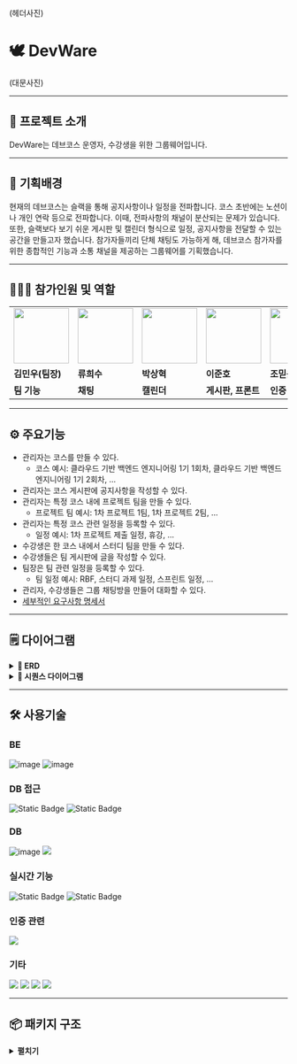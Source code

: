 (헤더사진)
# 🕊️ DevWare
(대문사진)

---

## 👋 프로젝트 소개
DevWare는 데브코스 운영자, 수강생을 위한 그룹웨어입니다.

---

## 🤷‍ 기획배경
현재의 데브코스는 슬랙을 통해 공지사항이나 일정을 전파합니다. 코스 초반에는 노션이나 개인 연락 등으로 전파합니다. 이때, 전파사항의 채널이 분산되는 문제가 있습니다. 또한, 슬랙보다 보기 쉬운 게시판 및 캘린더 형식으로 일정, 공지사항을 전달할 수 있는 공간을 만들고자 했습니다. 참가자들끼리 단체 채팅도 가능하게 해, 데브코스 참가자를 위한 종합적인 기능과 소통 채널을 제공하는 그룹웨어를 기획했습니다.

---

## 🧑‍🤝‍🧑 참가인원 및 역할

<table>
  <tr>
    <td>
        <a href="https://github.com/power-minu">
            <img src="https://avatars.githubusercontent.com/power-minu?v=4" width="100px" />
        </a>
    </td>
    <td>
        <a href="https://github.com/hs201016">
            <img src="https://avatars.githubusercontent.com/hs201016?v=4" width="100px" />
        </a>
    </td>
    <td>
        <a href="https://github.com/sangcci">
            <img src="https://avatars.githubusercontent.com/sangcci?v=4" width="100px" />
        </a>
    </td>
    <td>
        <a href="https://github.com/rinklove">
            <img src="https://avatars.githubusercontent.com/rinklove?v=4" width="100px" />
        </a>
    </td>
    <td>
        <a href="https://github.com/jmd5314">
            <img src="https://avatars.githubusercontent.com/jmd5314?v=4" width="100px" />
        </a>
    </td>
  </tr>
  <tr>
    <td><b>김민우(팀장)</b></td>
    <td><b>류희수</b></td>
    <td><b>박상혁</b></td>
    <td><b>이준호</b></td>
    <td><b>조믿음</b></td>
  </tr>
  <tr>
    <td><b>팀 기능</b></td>
    <td><b>채팅</b></td>
    <td><b>캘린더</b></td>
    <td><b>게시판, 프론트</b></td>
    <td><b>인증</b></td>
  </tr>
</table>

---

## ⚙️ 주요기능
- 관리자는 코스를 만들 수 있다.
    - 코스 예시: 클라우드 기반 백엔드 엔지니어링 1기 1회차, 클라우드 기반 백엔드 엔지니어링 1기 2회차, ...
- 관리자는 코스 게시판에 공지사항을 작성할 수 있다.
- 관리자는 특정 코스 내에 프로젝트 팀을 만들 수 있다.
    - 프로젝트 팀 예시: 1차 프로젝트 1팀, 1차 프로젝트 2팀, …
- 관리자는 특정 코스 관련 일정을 등록할 수 있다.
    - 일정 예시: 1차 프로젝트 제출 일정, 휴강, …
- 수강생은 한 코스 내에서 스터디 팀을 만들 수 있다.
- 수강생들은 팀 게시판에 글을 작성할 수 있다.
- 팀장은 팀 관련 일정을 등록할 수 있다.
    - 팀 일정 예시: RBF, 스터디 과제 일정, 스프린트 일정, …
- 관리자, 수강생들은 그룹 채팅방을 만들어 대화할 수 있다.
- <a href="https://www.notion.so/12ac41ac4b4e4cbb841e65a1c830318e?pvs=4">세부적인 요구사항 명세서</a>

---

## 🗒️ 다이어그램

<details>
  <summary><b>💽 ERD</b></summary>

  ![groupware](https://github.com/user-attachments/assets/1562fa47-01cc-4e76-93d8-8ca3a72d6f98)

</details>

<details>
  <summary><b>🔀 시퀀스 다이어그램</b></summary>

<a href="https://www.notion.so/c6647ebf7df34925b6672973e0a7f69c?pvs=4">시퀀스 다이어그램</a>

</details>

---

## 🛠️ 사용기술

### BE
![image](https://img.shields.io/badge/Kotlin-7F52FF?style=flat-square&logo=kotlin&logoColor=white)
![image](https://img.shields.io/badge/Spring_Boot-F2F4F9?style=flat-square&logo=spring-boot)

### DB 접근
![Static Badge](https://img.shields.io/badge/Spring_data_JPA-lightgreen)
![Static Badge](https://img.shields.io/badge/QueryDsl-black)

### DB
![image](https://img.shields.io/badge/MySQL-005C84?style=flat-square&logo=mysql&logoColor=white)
<img src="https://img.shields.io/badge/Redis-DC382D?style=flat-square&logo=Redis&logoColor=white">

### 실시간 기능
![Static Badge](https://img.shields.io/badge/websocket-ff9900)
![Static Badge](https://img.shields.io/badge/stomp-black)

### 인증 관련
<img src="https://img.shields.io/badge/Spring Security-6DB33F?style=flat-square&logo=Spring Security&logoColor=white">

### 기타
<img src="https://img.shields.io/badge/Notion-000000?style=flat-square&logo=notion&logoColor=white"> <img src="https://img.shields.io/badge/Slack-4A154B?style=flat-square&logo=slack&logoColor=white"> <img src="https://img.shields.io/badge/IntelliJ IDEA-4A154B?style=flat-square&logo=intellijidea&logoColor=white"> <img src="https://img.shields.io/badge/Swagger-0?style=flat-square&logo=Swagger&logoColor=white&color=%2385EA2D">

---

## 📦 패키지 구조

<details>
  <summary><b>펼치기</b></summary>

```
📦NBE1_3_Team01
 ┗ 📂src
   ┣ 📂main
   ┃ ┣ 📂java
   ┃ ┃ ┗ 📂org
   ┃ ┃   ┗ 📂team1
   ┃ ┃     ┗ 📂nbe1_3_team01
   ┃ ┃       ┣ 📂domain
   ┃ ┃       ┃ ┣ 📂attendance
   ┃ ┃       ┃ ┃ ┣ 📂controller
   ┃ ┃       ┃ ┃ ┃ ┗ 📂response
   ┃ ┃       ┃ ┃ ┣ 📂entity
   ┃ ┃       ┃ ┃ ┣ 📂repository
   ┃ ┃       ┃ ┃ ┗ 📂service
   ┃ ┃       ┃ ┃   ┣ 📂dto
   ┃ ┃       ┃ ┃   ┣ 📂port
   ┃ ┃       ┃ ┃   ┗ 📂response
   ┃ ┃       ┃ ┣ 📂board
   ┃ ┃       ┃ ┃ ┣ 📂comment
   ┃ ┃       ┃ ┃ ┃ ┣ 📂controller
   ┃ ┃       ┃ ┃ ┃ ┃ ┗ 📂dto
   ┃ ┃       ┃ ┃ ┃ ┣ 📂repository
   ┃ ┃       ┃ ┃ ┃ ┗ 📂service
   ┃ ┃       ┃ ┃ ┃   ┣ 📂response
   ┃ ┃       ┃ ┃ ┃   ┗ 📂valid
   ┃ ┃       ┃ ┃ ┣ 📂constants
   ┃ ┃       ┃ ┃ ┣ 📂controller
   ┃ ┃       ┃ ┃ ┃ ┗ 📂dto
   ┃ ┃       ┃ ┃ ┣ 📂entity
   ┃ ┃       ┃ ┃ ┣ 📂exception
   ┃ ┃       ┃ ┃ ┣ 📂repository
   ┃ ┃       ┃ ┃ ┗ 📂service
   ┃ ┃       ┃ ┃   ┣ 📂converter
   ┃ ┃       ┃ ┃   ┣ 📂response
   ┃ ┃       ┃ ┃   ┗ 📂valid
   ┃ ┃       ┃ ┣ 📂calendar
   ┃ ┃       ┃ ┃ ┣ 📂application
   ┃ ┃       ┃ ┃ ┃ ┣ 📂port
   ┃ ┃       ┃ ┃ ┃ ┗ 📂response
   ┃ ┃       ┃ ┃ ┣ 📂controller
   ┃ ┃       ┃ ┃ ┃ ┗ 📂dto
   ┃ ┃       ┃ ┃ ┗ 📂entity
   ┃ ┃       ┃ ┣ 📂chat
   ┃ ┃       ┃ ┃ ┣ 📂controller
   ┃ ┃       ┃ ┃ ┃ ┗ 📂request
   ┃ ┃       ┃ ┃ ┣ 📂entity
   ┃ ┃       ┃ ┃ ┣ 📂repository
   ┃ ┃       ┃ ┃ ┗ 📂service
   ┃ ┃       ┃ ┃   ┗ 📂response
   ┃ ┃       ┃ ┣ 📂group
   ┃ ┃       ┃ ┃ ┣ 📂controller
   ┃ ┃       ┃ ┃ ┃ ┗ 📂request
   ┃ ┃       ┃ ┃ ┣ 📂entity
   ┃ ┃       ┃ ┃ ┣ 📂repository
   ┃ ┃       ┃ ┃ ┗ 📂service
   ┃ ┃       ┃ ┃   ┣ 📂response
   ┃ ┃       ┃ ┃   ┗ 📂validator
   ┃ ┃       ┃ ┗ 📂user
   ┃ ┃       ┃   ┣ 📂controller
   ┃ ┃       ┃   ┃ ┣ 📂api
   ┃ ┃       ┃   ┃ ┗ 📂request
   ┃ ┃       ┃   ┣ 📂entity
   ┃ ┃       ┃   ┣ 📂initializer
   ┃ ┃       ┃   ┣ 📂repository
   ┃ ┃       ┃   ┗ 📂service
   ┃ ┃       ┃     ┗ 📂response
   ┃ ┃       ┗ 📂global
   ┃ ┃         ┣ 📂advice
   ┃ ┃         ┣ 📂auth
   ┃ ┃         ┃ ┣ 📂email
   ┃ ┃         ┃ ┃ ┣ 📂controller
   ┃ ┃         ┃ ┃ ┃ ┗ 📂request
   ┃ ┃         ┃ ┃ ┣ 📂event
   ┃ ┃         ┃ ┃ ┣ 📂repository
   ┃ ┃         ┃ ┃ ┣ 📂service
   ┃ ┃         ┃ ┃ ┣ 📂token
   ┃ ┃         ┃ ┃ ┗ 📂util
   ┃ ┃         ┃ ┣ 📂interceptor
   ┃ ┃         ┃ ┣ 📂jwt
   ┃ ┃         ┃ ┃ ┣ 📂filter
   ┃ ┃         ┃ ┃ ┣ 📂respository
   ┃ ┃         ┃ ┃ ┣ 📂service
   ┃ ┃         ┃ ┃ ┗ 📂token
   ┃ ┃         ┃ ┗ 📂login
   ┃ ┃         ┃   ┣ 📂filter
   ┃ ┃         ┃   ┣ 📂handler
   ┃ ┃         ┃   ┗ 📂service
   ┃ ┃         ┣ 📂config
   ┃ ┃         ┣ 📂exception
   ┃ ┃         ┣ 📂util
   ┃ ┃         ┗ 📂validation
   ┃ ┗ 📂resources
   ┃   ┣ 📂dummy
   ┃   ┣ 📂static
   ┃   ┃ ┗ 📂emoticons
   ┃   ┗ 📂templates
   ┗ 📂test
     ┗ 📂java
       ┗ 📂org
         ┗ 📂team1
           ┗ 📂nbe1_3_team01
             ┗ 📂domain
               ┣ 📂attendance
               ┃ ┣ 📂entity
               ┃ ┣ 📂fake
               ┃ ┗ 📂service
               ┣ 📂group
               ┃ ┣ 📂fixture
               ┃ ┗ 📂service
               ┗ 📂user
                 ┣ 📂controller
                 ┗ 📂service
```

</details>
